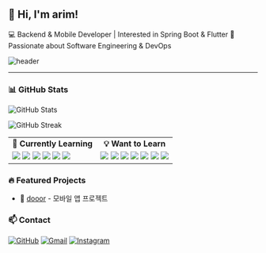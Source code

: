 <!--
**rimedang/rimedang** is a ✨ _special_ ✨ repository because its `README.md` (this file) appears on your GitHub profile.

Here are some ideas to get you started:

- 🔭 I’m currently working on ...
- 🌱 I’m currently learning ...
- 👯 I’m looking to collaborate on ...
- 🤔 I’m looking for help with ...
- 💬 Ask me about ...
- 📫 How to reach me: ...
- 😄 Pronouns: ...
- ⚡ Fun fact: ...
-->

## 👋 Hi, I'm arim!

💻 Backend & Mobile Developer | Interested in Spring Boot & Flutter
🚀 Passionate about Software Engineering & DevOps

![header](https://capsule-render.vercel.app/api?type=rounded&color=0:F0FFFF,100:B0E0E6&height=100&section=header&text=Welcome%20to%20Arim's%20github!&fontSize=35&fontColor=111)

---

### 📊 GitHub Stats

![GitHub Stats](https://github-readme-stats.vercel.app/api?username=rimedang&show_icons=true&theme=dracula)

![GitHub Streak](https://github-readme-streak-stats.herokuapp.com/?user=rimedang&theme=dracula)

<!--현재 배우고 있는것과 배우고 싶은 것것-->

<table> <tr> <td align="center"><b>🌱 Currently Learning</b></td> <td align="center"><b>💡 Want to Learn</b></td> </tr> <tr> <td valign="top"> <img src="https://img.shields.io/badge/HTML5-E34F26?style=flat&logo=html5&logoColor=white"/> <img src="https://img.shields.io/badge/CSS3-1572B6?style=flat&logo=css3&logoColor=white"/> <img src="https://img.shields.io/badge/Java-007396?style=flat&logo=java&logoColor=white"/> <img src="https://img.shields.io/badge/JavaScript-F7DF1E?style=flat&logo=javascript&logoColor=black"/> <img src="https://img.shields.io/badge/Python-3776AB?style=flat&logo=python&logoColor=white"/> <img src="https://img.shields.io/badge/C-00599C?style=flat&logo=c&logoColor=white"/> </td> <td valign="top"> <img src="https://img.shields.io/badge/MySQL-4479A1?style=flat&logo=mysql&logoColor=white"/> <img src="https://img.shields.io/badge/Linux-FCC624?style=flat&logo=linux&logoColor=black"/> <img src="https://img.shields.io/badge/Git-F05032?style=flat&logo=git&logoColor=white"/> <img src="https://img.shields.io/badge/GitHub-181717?style=flat&logo=github&logoColor=white"/> <img src="https://img.shields.io/badge/Node.js-339933?style=flat&logo=nodedotjs&logoColor=white"/> <img src="https://img.shields.io/badge/Django-092E20?style=flat&logo=django&logoColor=white"/> <img src="https://img.shields.io/badge/Spring-6DB33F?style=flat&logo=spring&logoColor=white"/> </td> </tr> </table>

### 🔥 Featured Projects

- 📱 [dooor](https://github.com/GDG-Dooor/frontend) - 모바일 앱 프로젝트

### 📫 Contact

[![GitHub](https://img.shields.io/badge/GitHub-181717?style=flat&logo=github&logoColor=white)](https://github.com/rimedang)
[![Gmail](https://img.shields.io/badge/Gmail-D14836?style=flat&logo=gmail&logoColor=white)](mailto:airm0930@gmail.com)
[![Instagram](https://img.shields.io/badge/Instagram-E4405F?style=flat&logo=instagram&logoColor=white)](https://instagram.com/dkfla_rim)
